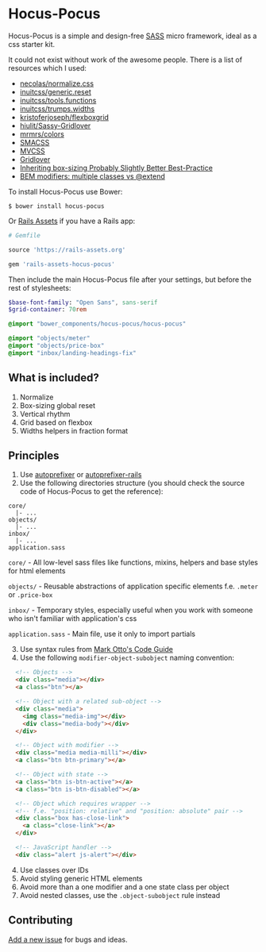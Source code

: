 # Hocus-Pocus

Hocus-Pocus is a simple and design-free [SASS][1] micro framework, ideal as a css starter kit.

It could not exist without work of the awesome people. There is a list of resources which I used:

* [necolas/normalize.css][11]
* [inuitcss/generic.reset][2]
* [inuitcss/tools.functions][4]
* [inuitcss/trumps.widths][16]
* [kristoferjoseph/flexboxgrid][10]
* [hiulit/Sassy-Gridlover][13]
* [mrmrs/colors][18]
* [SMACSS][14]
* [MVCSS][15]
* [Gridlover][12]
* [Inheriting box-sizing Probably Slightly Better Best-Practice][3]
* [BEM modifiers: multiple classes vs @extend][17]

To install Hocus-Pocus use Bower:

```shell
$ bower install hocus-pocus
```

Or [Rails Assets][5] if you have a Rails app:

```rb
# Gemfile

source 'https://rails-assets.org'

gem 'rails-assets-hocus-pocus'
```

Then include the main Hocus-Pocus file after your settings, but before the rest of stylesheets:

```sass
$base-font-family: "Open Sans", sans-serif
$grid-container: 70rem

@import "bower_components/hocus-pocus/hocus-pocus"

@import "objects/meter"
@import "objects/price-box"
@import "inbox/landing-headings-fix"
```

## What is included?

1. Normalize
2. Box-sizing global reset
3. Vertical rhythm
4. Grid based on flexbox
5. Widths helpers in fraction format

## Principles

1. Use [autoprefixer][6] or [autoprefixer-rails][7]
2. Use the following directories structure (you should check the source code of Hocus-Pocus to get the reference):

  ```
  core/
    |- ...
  objects/
    |- ...
  inbox/
    |- ...
  application.sass
  ```

  `core/` - All low-level sass files like functions, mixins, helpers and base styles for html elements

  `objects/` - Reusable abstractions of application specific elements f.e. `.meter` or `.price-box`

  `inbox/` - Temporary styles, especially useful when you work with someone who isn't familiar with application's css

  `application.sass` - Main file, use it only to import partials

3. Use syntax rules from [Mark Otto's Code Guide][8]
4. Use the following `modifier-object-subobject` naming convention:

  ```html
    <!-- Objects -->
    <div class="media"></div>
    <a class="btn"></a>

    <!-- Object with a related sub-object -->
    <div class="media">
      <img class="media-img"></div>
      <div class="media-body"></div>
    </div>

    <!-- Object with modifier -->
    <div class="media media-milli"></div>
    <a class="btn btn-primary"></a>

    <!-- Object with state -->
    <a class="btn is-btn-active"></a>
    <a class="btn is-btn-disabled"></a>

    <!-- Object which requires wrapper -->
    <!-- f.e. "position: relative" and "position: absolute" pair -->
    <div class="box has-close-link">
      <a class="close-link"></a>
    </div>

    <!-- JavaScript handler -->
    <div class="alert js-alert"></div>
  ```
4. Use classes over IDs
5. Avoid styling generic HTML elements
6. Avoid more than a one modifier and a one state class per object
7. Avoid nested classes, use the `.object-subobject` rule instead

## Contributing

[Add a new issue][9] for bugs and ideas.

[1]: http://sass-lang.com
[2]: https://github.com/inuitcss/generic.reset
[3]: http://css-tricks.com/inheriting-box-sizing-probably-slightly-better-best-practice/
[4]: https://github.com/inuitcss/tools.functions
[5]: https://rails-assets.org
[6]: https://github.com/postcss/autoprefixer
[7]: https://github.com/ai/autoprefixer-rails
[8]: http://codeguide.co/#css
[9]: https://github.com/bkzl/hocus-pocus/issues
[10]: https://github.com/kristoferjoseph/flexboxgrid
[11]: https://github.com/necolas/normalize.css
[12]: http://www.gridlover.net
[13]: https://github.com/hiulit/Sassy-Gridlover
[14]: https://smacss.com
[15]: http://mvcss.io
[16]: https://github.com/inuitcss/trumps.widths
[17]: http://bensmithett.com/bem-modifiers-multiple-classes-vs-extend/
[18]: https://github.com/mrmrs/colors
